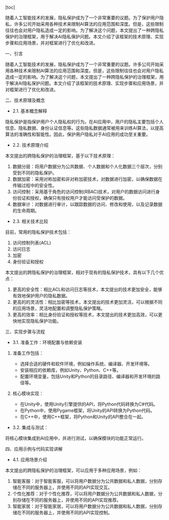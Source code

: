 
[toc]                    
                
                
随着人工智能技术的发展，隐私保护成为了一个非常重要的议题。为了保护用户隐私，许多公司开始采用各种技术来限制AI算法的应用范围和深度。但是，这些限制往往也会对用户隐私造成一定的影响。为了解决这个问题，本文提出了一种跨隐私保护的治理框架，用于解决AI隐私保护问题。本文介绍了该框架的技术原理、实现步骤和应用场景，并对框架进行了优化和改进。

一、引言

随着人工智能技术的发展，隐私保护成为了一个非常重要的议题。许多公司开始采用各种技术来限制AI算法的应用范围和深度。但是，这些限制往往也会对用户隐私造成一定的影响。为了解决这个问题，本文提出了一种跨隐私保护的治理框架，用于解决AI隐私保护问题。本文介绍了该框架的技术原理、实现步骤和应用场景，并对框架进行了优化和改进。

二、技术原理及概念

- 2.1. 基本概念解释

隐私保护是指保护用户个人隐私权的行为。在AI应用中，用户的隐私主要包括个人信息、隐私数据、身份认证信息等。这些隐私数据通常被用来训练AI算法，以提高算法的准确性和智能性。因此，保护用户隐私对于AI应用的成功至关重要。

- 2.2. 技术原理介绍

本文提出的跨隐私保护的治理框架，基于以下技术原理：

1. 数据分层：将用户数据分为公共数据、个人数据和个人化数据三个层次，分别受到不同的隐私保护。
2. 数据加密：采用对称加密和非对称加密技术，对数据进行加密，以确保数据在传输过程中的安全性。
3. 访问控制：采用基于角色的访问控制(RBAC)技术，对用户的数据访问进行身份验证和授权，确保只有授权用户才能访问受保护的数据。
4. 数据审计：对数据进行审计，以跟踪数据的访问、修改和使用，以及记录数据的生命周期。

- 2.3. 相关技术比较

目前，常用的隐私保护技术包括：

1. 访问控制列表(ACL)
2. 访问日志
3. 加密
4. 身份验证和授权

本文提出的跨隐私保护的治理框架，相对于现有的隐私保护技术，具有以下几个优点：

1. 更高的安全性：相比ACL和访问日志等技术，本文提出的技术更加安全，能够有效地保护用户的隐私数据。
2. 更高的的灵活性：相比加密等技术，本文提出的技术更加灵活，可以根据不同的应用场景，灵活地配置和调整隐私保护策略。
3. 更高的效率：相比身份验证和授权等技术，本文提出的技术更加高效，可以更快地实现隐私保护功能。

三、实现步骤与流程

- 3.1. 准备工作：环境配置与依赖安装

1. 准备工作包括：
    - 选择合适的硬件和软件环境，例如操作系统、编译器、开发环境等。
    - 安装相应的依赖库，例如Unity、Python、C++等。
    - 配置环境变量，包括Unity和Python的目录路径、编译器和开发环境的路径等。

2. 核心模块实现：
    - 在Unity中，使用Unity引擎提供的API，将Python代码转换为C#代码。
    - 在Python中，使用Pygame框架，将Unity的API转换为Python代码。
    - 在C++中，使用C++框架，将Python和Unity的API整合在一起。

- 3.2. 集成与测试：

将核心模块集成到AI应用中，并进行测试，以确保模块的功能正常运行。

四、应用示例与代码实现讲解

- 4.1. 应用场景介绍

本文提出的跨隐私保护的治理框架，可以应用于多种应用场景，例如：

1. 智能客服：对于智能客服，可以将用户数据分为公共数据和私人数据，分别存储在不同的服务器上，并使用不同的API实现交互。
2. 个性化推荐：对于个性化推荐，可以将用户数据分为公共数据和私人数据，分别存储在不同的服务器上，并使用不同的API实现推荐。
3. 智能家居：对于智能家居，可以将用户数据分为公共数据和私人数据，分别存储在不同的服务器上，并使用不同的API实现控制。


